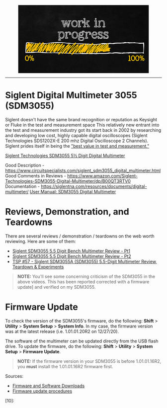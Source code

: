 <!--
Maintainer:   jeffskinnerbox@yahoo.com / www.jeffskinnerbox.me
Version:      0.0.0
-->


<div align="center">
<img src="https://raw.githubusercontent.com/jeffskinnerbox/blog/main/content/images/banners-bkgrds/work-in-progress.jpg" title="These materials require additional work and are not ready for general use." align="center" width=420px height=219px>
</div>


-----





# Siglent Digital Multimeter 3055 (SDM3055)
Siglent doesn't have the same brand recognition or reputation as Keysight or Fluke in the test and measurement space
This relatively new entrant into the test and measurement industry got its start back in 2002 by researching and developing low cost, highly capable digital oscilloscopes (Siglent Technologies SDS1202X-E 200 mhz Digital Oscilloscope 2 Channels).
Siglent prides itself in being the ["best value in test and measurement."](https://siglentna.com/about/)

[Siglent Technologies SDM3055 5½ Digit Digital Multimeter](https://siglentna.com/digital-multimeters/sdm3055-5-%C2%BD-digits-dual-display-digital-multimeters/)


Good Description - https://www.circuitspecialists.com/siglent_sdm3055_digital_multimeter.html
Good Comments in Reviews - https://www.amazon.com/Siglent-Technologies-SDM3055-Digital-Multimeter/dp/B00QT3RTV0
Documentation - https://siglentna.com/resources/documents/digital-multimeter/
[User Manual: SDM3055 Digital Multimeter](https://siglentna.com/wp-content/uploads/dlm_uploads/2017/10/SDM3055x_UserManual_UM06035-E02A.pdf)

# Reviews, Demonstration, and Teardowns
There are several reviews / demonstration / teardowns on the web worth reviewing.
Here are some of them:

* [Siglent SDM3055 5.5 Digit Bench Multimeter Review - Pt1](https://www.youtube.com/watch?v=0wXZ5IezdP0)
* [Siglent SDM3055 5.5 Digit Bench Multimeter Review - Pt2](https://www.youtube.com/watch?v=WxnSRGE82cA)
* [TSP #57 - Siglent SDM3055A (SDM3055) 5.5-Digit Multimeter Review, Teardown & Experiments](https://www.youtube.com/watch?v=rmTP-aR3CxQ)

>**NOTE:** You'll see some concerning criticism of the SDM3055 in the above videos.
>This has been reported corrected with a firmware update] and verified on my SDM3055.

# Firmware Update
To check the version of the SDM3055's firmware,
do the following:
**Shift** > **Utility** > **System Setup** > **System Info**.
In my case, the firmware version was at the latest release (i.e. 1.01.01.20R2 on 12/27/20).

The software of the multimeter can be updated directly from the USB flash drive.
To update the firmware, do the following:
**Shift** > **Utility** > **System Setup** > **Firmware Update**.

>**NOTE:** If the firmware version in your SDM3055 is before 1.01.01.16R2,
> you **must** install the 1.01.01.16R2 firmware first.

Sources:

* [Firmware and Software Downloads](https://www.siglenteu.com/service-and-support/firmware-software/digital-multimeters/)
* [Firmware update procedures](https://siglentna.com/wp-content/uploads/dlm_uploads/2017/10/SDM3055x_UserManual_UM06035-E02A.pdf)



[01]:https://www.eevblog.com/forum/testgear/faster-siglent-sdm3055-dmm-firmware/5/?wap2
[02]:
[03]:
[04]:
[05]:
[06]:
[07]:
[08]:
[09]:
[10]:
